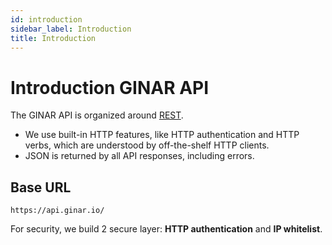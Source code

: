 ```yaml
---
id: introduction
sidebar_label: Introduction
title: Introduction
---
```

# Introduction GINAR API

The GINAR API is organized around [REST](https://en.wikipedia.org/wiki/Representational_state_transfer).
- We use built-in HTTP features, like HTTP authentication and HTTP verbs, which are understood by off-the-shelf HTTP clients.
- JSON is returned by all API responses, including errors.

## Base URL
```https://api.ginar.io/```

For security, we build 2 secure layer: **HTTP authentication** and **IP whitelist**.
